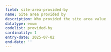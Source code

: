 ```yaml
---
field: site-area-provided-by
name: Site area provided by
description: Who provided the site area value
datatype: enum
codelist: provided-by
cardinality: 1
entry-date: 2025-07-02
end-date: ''
---
```

